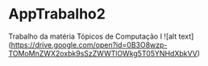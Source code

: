 # AppTrabalho2
Trabalho da matéria Tópicos de Computação I
![alt text] (https://drive.google.com/open?id=0B3O8wzp-TOMoMnZWX2oxbk9sSzZWWTlOWkg5T05YNHdXbkVV)
